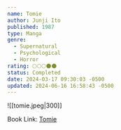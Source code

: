```yaml
---
name: Tomie
author: Junji Ito
published: 1987
type: Manga
genre:
  - Supernatural
  - Psychological
  - Horror
rating: 🌕🌕🌕🌑🌑
status: Completed
date: 2024-03-17 09:30:03 -0500
updated: 2024-06-16 16:58:43 -0500
---
```


![[tomie.jpeg|300]]

Book Link: [Tomie](https://myanimelist.net/manga/912/Tomie)
